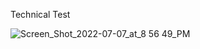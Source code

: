 Technical Test 



![Screen_Shot_2022-07-07_at_8 56 49_PM](https://user-images.githubusercontent.com/60906871/178087388-c3c59a64-1830-4763-b254-76bdde1fec67.png)
